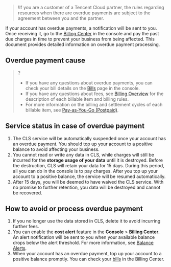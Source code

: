 >!If you are a customer of a Tencent Cloud partner, the rules regarding resources when there are overdue payments are subject to the agreement between you and the partner.

If your account has overdue payments, a notification will be sent to you. Once receiving it, go to the [Billing Center](https://console.cloud.tencent.com/account/recharge) in the console and pay the past due charges in time to prevent your business from being affected. This document provides detailed information on overdue payment processing.

## Overdue payment cause


>?
> - If you have any questions about overdue payments, you can check your bill details on the [Bills](https://console.cloud.tencent.com/expense/bill/overview) page in the console.
> - If you have any questions about fees, see [Billing Overview](https://intl.cloud.tencent.com/document/product/614/37509) for the description of each billable item and billing rules.
> - For more information on the billing and settlement cycles of each billable item, see [Pay-as-You-Go (Postpaid)]().
>


## Service status in case of overdue payment

1. The CLS service will be automatically suspended once your account has an overdue payment. You should top up your account to a positive balance to avoid affecting your business.
2. You cannot read or write any data in CLS, while charges will still be incurred for the **storage usage of your data** until it is destroyed. Before the destruction, CLS will retain your data for 15 days. During this period, all you can do in the console is to pay charges. After you top up your account to a positive balance, the service will be resumed automatically.
3. After 15 days, you will be deemed to have waived the CLS service. With no promise to further retention, you data will be destroyed and cannot be recovered.


## How to avoid or process overdue payment

1. If you no longer use the data stored in CLS, delete it to avoid incurring further fees.
2. You can enable the **cost alert** feature in the **Console** > **Billing Center**. An alert notification will be sent to you when your available balance drops below the alert threshold. For more information, see [Balance Alerts](https://intl.cloud.tencent.com/document/product/555/9942).
3. When your account has an overdue payment, top up your account to a positive balance promptly. You can check your [bills](https://console.cloud.tencent.com/expense/bill/overview) in the Billing Center.
